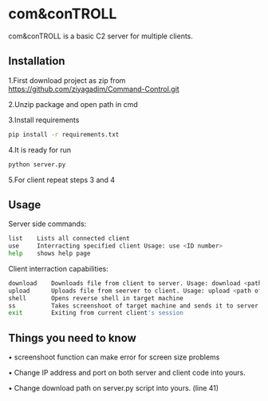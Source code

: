 # com&conTROLL
com&conTROLL is a basic C2 server for multiple clients.

## Installation
1.First download project as zip from https://github.com/ziyagadim/Command-Control.git

2.Unzip package and open path in cmd

3.Install requirements
```bash
pip install -r requirements.txt
```
4.It is ready for run
```bash
python server.py
```
5.For client repeat steps 3 and 4

## Usage
Server side commands:
```bash
list    Lists all connected client
use     Interracting specified client Usage: use <ID number>
help    shows help page
```
Client interraction capabilities:
```bash
download    Downloads file from client to server. Usage: download <path of file want to download> <path where you want to save>
upload      Uploads file from seerver to client. Usage: upload <path of file want to upload> <client side path where you want to save>
shell       Opens reverse shell in target machine
ss          Takes screenshoot of target machine and sends it to server
exit        Exiting from current client's session 
```

## Things you need to know
• screenshoot function can make error for screen size problems

• Change IP address and port on both server and client code into yours.

• Change download path on server.py script into yours. (line 41)